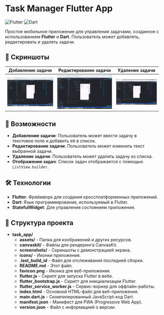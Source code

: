 # Task Manager Flutter App

![Flutter](https://img.shields.io/badge/Flutter-%2302569B.svg?style=for-the-badge&logo=Flutter&logoColor=white)
![Dart](https://img.shields.io/badge/Dart-%230175C2.svg?style=for-the-badge&logo=Dart&logoColor=white)

Простое мобильное приложение для управления задачами, созданное с использованием **Flutter** и **Dart**. Пользователь может добавлять, редактировать и удалять задачи.

## 📸 Скриншоты

| Добавление задачи | Редактирование задачи | Удаление задачи |
|-------------------|-----------------------|-----------------|
| ![Add Task](screenshots/screen1.jpg) | ![Edit Task](screenshots/screen2.jpg) | ![Delete Task](screenshots/screen3.jpg) |

## 🚀 Возможности

- **Добавление задачи**: Пользователь может ввести задачу в текстовое поле и добавить её в список.
- **Редактирование задачи**: Пользователь может изменить текст выбранной задачи.
- **Удаление задачи**: Пользователь может удалить задачу из списка.
- **Отображение задач**: Список задач отображается с помощью `ListView.builder`.

## 🛠️ Технологии

- **Flutter**: Фреймворк для создания кроссплатформенных приложений.
- **Dart**: Язык программирования, используемый в Flutter.
- **StatefulWidget**: Для управления состоянием приложения.

## 📁 Структура проекта
- **task_app/**
  - **assets/** - Папка для изображений и других ресурсов.
  - **canvaskit/** - Файлы для рендеринга CanvasKit.
  - **screenshots/** - Скриншоты с демонстрацией экрана.
  - **icons/** - Иконки приложения.
  - **.last_build_id** - Файл для отслеживания последней сборки.
  - **README.md** - Этот файл.
  - **favicon.png** - Иконка для веб-приложения.
  - **flutter.js** - Скрипт для запуска Flutter в вебе.
  - **flutter_bootstrap.js** - Скрипт для инициализации Flutter.
  - **flutter_service_worker.js** - Сервис-воркер для оффлайн-работы.
  - **index.html** - Основной HTML-файл для веб-приложения.
  - **main.dart.js** - Скомпилированный JavaScript-код Dart.
  - **manifest.json** - Манифест для PWA (Progressive Web App).
  - **version.json** - Файл с информацией о версии.

